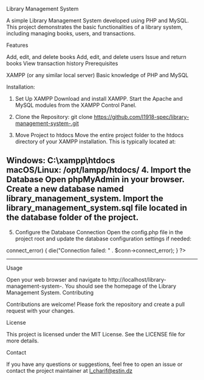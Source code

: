 Library Management System

A simple Library Management System developed using PHP and MySQL. This project demonstrates the basic functionalities of a library system, including managing books, users, and transactions.

Features

Add, edit, and delete books
Add, edit, and delete users
Issue and return books
View transaction history
Prerequisites

XAMPP (or any similar local server)
Basic knowledge of PHP and MySQL

Installation:

1. Set Up XAMPP
Download and install XAMPP.
Start the Apache and MySQL modules from the XAMPP Control Panel.

2. Clone the Repository:
git clone https://github.com/l1918-spec/library-management-system-.git

3. Move Project to htdocs
Move the entire project folder to the htdocs directory of your XAMPP installation. This is typically located at:

Windows: C:\xampp\htdocs\
macOS/Linux: /opt/lampp/htdocs/
4. Import the Database
Open phpMyAdmin in your browser.
Create a new database named library_management_system.
Import the library_management_system.sql file located in the database folder of the project.
--------------------------------------
5. Configure the Database Connection
Open the config.php file in the project root and update the database configuration settings if needed:
<?php
$servername = "localhost";
$username = "root";
$password = "";
$dbname = "library_management_system";

// Create connection
$conn = new mysqli($servername, $username, $password, $dbname);

// Check connection
if ($conn->connect_error) {
    die("Connection failed: " . $conn->connect_error);
}
?>

------------------------------
Usage

Open your web browser and navigate to http://localhost/library-management-system-.
You should see the homepage of the Library Management System.
Contributing

Contributions are welcome! Please fork the repository and create a pull request with your changes.

License

This project is licensed under the MIT License. See the LICENSE file for more details.

Contact

If you have any questions or suggestions, feel free to open an issue or contact the project maintainer at l_charif@estin.dz
